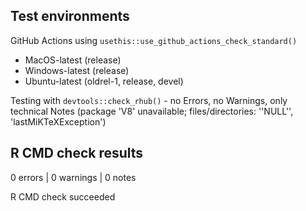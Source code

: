 ## Test environments

GitHub Actions using `usethis::use_github_actions_check_standard()`

* MacOS-latest (release)
* Windows-latest (release)
* Ubuntu-latest (oldrel-1, release, devel)

Testing with `devtools::check_rhub()` - no Errors, no Warnings, only technical Notes (package 'V8' unavailable; files/directories: ''NULL'', 'lastMiKTeXException')


## R CMD check results

0 errors | 0 warnings | 0 notes

R CMD check succeeded
